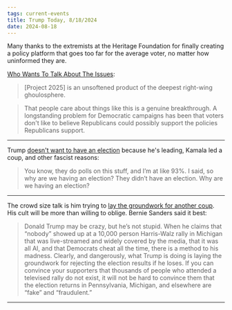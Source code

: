 ```yaml
---
tags: current-events
title: Trump Today, 8/18/2024 
date: 2024-08-18
---
```


Many thanks to the extremists at the Heritage Foundation for finally creating a policy platform that goes too far for the average voter, no matter how uninformed they are.

[Who Wants To Talk About The Issues](https://defector.com/who-wants-to-talk-about-the-issues):

> [Project 2025] is an unsoftened product of the deepest right-wing ghoulosphere. 

> That people care about things like this is a genuine breakthrough. A longstanding problem for Democratic campaigns has been that voters don't like to believe Republicans could possibly support the policies Republicans support. 

---

Trump [doesn't want to have an election](https://www.mediaite.com/trump/trump-says-why-are-we-having-an-election-after-harris-got-nomination-without-primary-votes-they-didnt-have-an-election/) because he's leading, Kamala led a coup, and other fascist reasons:

> You know, they do polls on this stuff, and I’m at like 93%. I said, so why are we having an election? They didn’t have an election. Why are we having an election?

---

The crowd size talk is him trying to [lay the groundwork for another coup](https://www.thenation.com/article/politics/trump-sinister-clown-next-insurrection/). His cult will be more than willing to oblige. Bernie Sanders said it best: 

> Donald Trump may be crazy, but he’s not stupid. When he claims that “nobody” showed up at a 10,000 person Harris-Walz rally in Michigan that was live-streamed and widely covered by the media, that it was all AI, and that Democrats cheat all the time, there is a method to his madness. Clearly, and dangerously, what Trump is doing is laying the groundwork for rejecting the election results if he loses. If you can convince your supporters that thousands of people who attended a televised rally do not exist, it will not be hard to convince them that the election returns in Pennsylvania, Michigan, and elsewhere are “fake” and “fraudulent.”

---